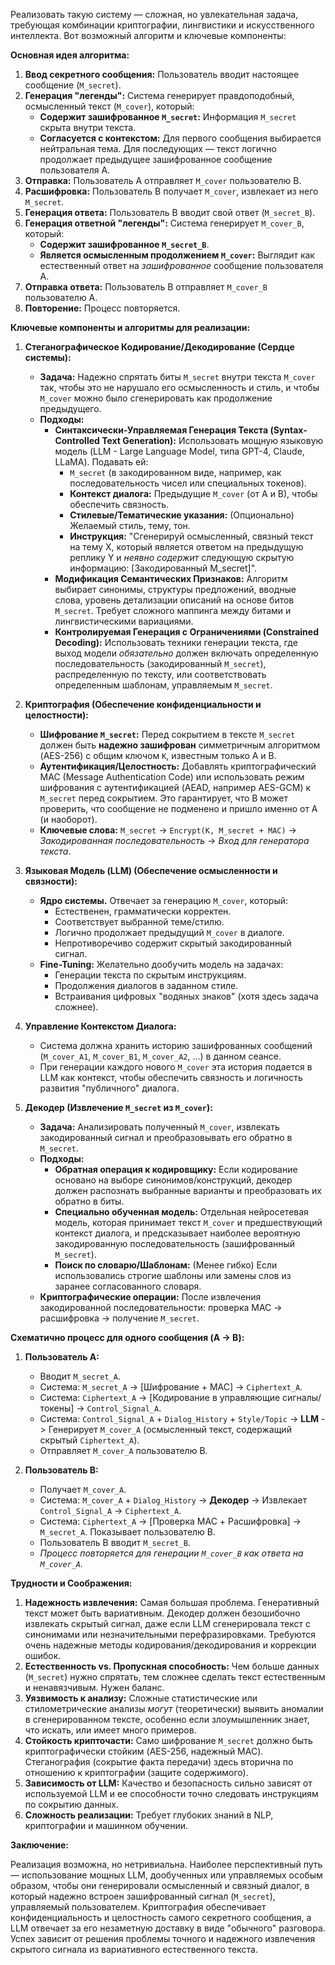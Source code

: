 Реализовать такую систему — сложная, но увлекательная задача, требующая комбинации криптографии, лингвистики и искусственного интеллекта. Вот возможный алгоритм и ключевые компоненты:

**Основная идея алгоритма:**

1.  **Ввод секретного сообщения:** Пользователь вводит настоящее сообщение (`M_secret`).
2.  **Генерация "легенды":** Система генерирует правдоподобный, осмысленный текст (`M_cover`), который:
    *   **Содержит зашифрованное `M_secret`:** Информация `M_secret` скрыта внутри текста.
    *   **Согласуется с контекстом:** Для первого сообщения выбирается нейтральная тема. Для последующих — текст логично продолжает предыдущее зашифрованное сообщение пользователя A.
3.  **Отправка:** Пользователь A отправляет `M_cover` пользователю B.
4.  **Расшифровка:** Пользователь B получает `M_cover`, извлекает из него `M_secret`.
5.  **Генерация ответа:** Пользователь B вводит свой ответ (`M_secret_B`).
6.  **Генерация ответной "легенды":** Система генерирует `M_cover_B`, который:
    *   **Содержит зашифрованное `M_secret_B`**.
    *   **Является осмысленным продолжением `M_cover`:** Выглядит как естественный ответ на *зашифрованное* сообщение пользователя A.
7.  **Отправка ответа:** Пользователь B отправляет `M_cover_B` пользователю A.
8.  **Повторение:** Процесс повторяется.

**Ключевые компоненты и алгоритмы для реализации:**

1.  **Стеганографическое Кодирование/Декодирование (Сердце системы):**
    *   **Задача:** Надежно спрятать биты `M_secret` внутри текста `M_cover` так, чтобы это не нарушало его осмысленность и стиль, и чтобы `M_cover` можно было сгенерировать как продолжение предыдущего.
    *   **Подходы:**
        *   **Синтаксически-Управляемая Генерация Текста (Syntax-Controlled Text Generation):** Использовать мощную языковую модель (LLM - Large Language Model, типа GPT-4, Claude, LLaMA). Подавать ей:
            *   `M_secret` (в закодированном виде, например, как последовательность чисел или специальных токенов).
            *   **Контекст диалога:** Предыдущие `M_cover` (от A и B), чтобы обеспечить связность.
            *   **Стилевые/Тематические указания:** (Опционально) Желаемый стиль, тему, тон.
            *   **Инструкция:** "Сгенерируй осмысленный, связный текст на тему X, который является ответом на предыдущую реплику Y и *неявно содержит* следующую скрытую информацию: [Закодированный M_secret]".
        *   **Модификация Семантических Признаков:** Алгоритм выбирает синонимы, структуры предложений, вводные слова, уровень детализации описаний на основе битов `M_secret`. Требует сложного маппинга между битами и лингвистическими вариациями.
        *   **Контролируемая Генерация с Ограничениями (Constrained Decoding):** Использовать техники генерации текста, где выход модели *обязательно* должен включать определенную последовательность (закодированный `M_secret`), распределенную по тексту, или соответствовать определенным шаблонам, управляемым `M_secret`.

2.  **Криптография (Обеспечение конфиденциальности и целостности):**
    *   **Шифрование `M_secret`:** Перед сокрытием в тексте `M_secret` должен быть **надежно зашифрован** симметричным алгоритмом (AES-256) с общим ключом `K`, известным только A и B.
    *   **Аутентификация/Целостность:** Добавлять криптографический MAC (Message Authentication Code) или использовать режим шифрования с аутентификацией (AEAD, например AES-GCM) к `M_secret` перед сокрытием. Это гарантирует, что B может проверить, что сообщение не подменено и пришло именно от A (и наоборот).
    *   **Ключевые слова:** `M_secret` -> `Encrypt(K, M_secret + MAC)` -> *Закодированная последовательность* -> *Вход для генератора текста*.

3.  **Языковая Модель (LLM) (Обеспечение осмысленности и связности):**
    *   **Ядро системы.** Отвечает за генерацию `M_cover`, который:
        *   Естественен, грамматически корректен.
        *   Соответствует выбранной теме/стилю.
        *   Логично продолжает предыдущий `M_cover` в диалоге.
        *   Непротиворечиво содержит скрытый закодированный сигнал.
    *   **Fine-Tuning:** Желательно дообучить модель на задачах:
        *   Генерации текста по скрытым инструкциям.
        *   Продолжения диалогов в заданном стиле.
        *   Встраивания цифровых "водяных знаков" (хотя здесь задача сложнее).

4.  **Управление Контекстом Диалога:**
    *   Система должна хранить историю зашифрованных сообщений (`M_cover_A1`, `M_cover_B1`, `M_cover_A2`, ...) в данном сеансе.
    *   При генерации каждого нового `M_cover` эта история подается в LLM как контекст, чтобы обеспечить связность и логичность развития "публичного" диалога.

5.  **Декодер (Извлечение `M_secret` из `M_cover`):**
    *   **Задача:** Анализировать полученный `M_cover`, извлекать закодированный сигнал и преобразовывать его обратно в `M_secret`.
    *   **Подходы:**
        *   **Обратная операция к кодировщику:** Если кодирование основано на выборе синонимов/конструкций, декодер должен распознать выбранные варианты и преобразовать их обратно в биты.
        *   **Специально обученная модель:** Отдельная нейросетевая модель, которая принимает текст `M_cover` и предшествующий контекст диалога, и предсказывает наиболее вероятную закодированную последовательность (зашифрованный `M_secret`).
        *   **Поиск по словарю/Шаблонам:** (Менее гибко) Если использовались строгие шаблоны или замены слов из заранее согласованного словаря.
    *   **Криптографические операции:** После извлечения закодированной последовательности: проверка MAC -> расшифровка -> получение `M_secret`.

**Схематично процесс для одного сообщения (A -> B):**

1.  **Пользователь A:**
    *   Вводит `M_secret_A`.
    *   Система: `M_secret_A` -> [Шифрование + MAC] -> `Ciphertext_A`.
    *   Система: `Ciphertext_A` -> [Кодирование в управляющие сигналы/токены] -> `Control_Signal_A`.
    *   Система: `Control_Signal_A` + `Dialog_History` + `Style/Topic` -> **LLM** -> Генерирует `M_cover_A` (осмысленный текст, содержащий скрытый `Ciphertext_A`).
    *   Отправляет `M_cover_A` пользователю B.

2.  **Пользователь B:**
    *   Получает `M_cover_A`.
    *   Система: `M_cover_A` + `Dialog_History` -> **Декодер** -> Извлекает `Control_Signal_A` -> `Ciphertext_A`.
    *   Система: `Ciphertext_A` -> [Проверка MAC + Расшифровка] -> `M_secret_A`. Показывает пользователю B.
    *   Пользователь B вводит `M_secret_B`.
    *   *Процесс повторяется для генерации `M_cover_B` как ответа на `M_cover_A`.*

**Трудности и Соображения:**

1.  **Надежность извлечения:** Самая большая проблема. Генеративный текст может быть вариативным. Декодер должен безошибочно извлекать скрытый сигнал, даже если LLM сгенерировала текст с синонимами или незначительными перефразировками. Требуются очень надежные методы кодирования/декодирования и коррекции ошибок.
2.  **Естественность vs. Пропускная способность:** Чем больше данных (`M_secret`) нужно спрятать, тем сложнее сделать текст естественным и ненавязчивым. Нужен баланс.
3.  **Уязвимость к анализу:** Сложные статистические или стилометрические анализы *могут* (теоретически) выявить аномалии в сгенерированном тексте, особенно если злоумышленник знает, что искать, или имеет много примеров.
4.  **Стойкость крипточасти:** Само шифрование `M_secret` должно быть криптографически стойким (AES-256, надежный MAC). Стеганография (сокрытие факта передачи) здесь вторична по отношению к криптографии (защите содержимого).
5.  **Зависимость от LLM:** Качество и безопасность сильно зависят от используемой LLM и ее способности точно следовать инструкциям по сокрытию данных.
6.  **Сложность реализации:** Требует глубоких знаний в NLP, криптографии и машинном обучении.

**Заключение:**

Реализация возможна, но нетривиальна. Наиболее перспективный путь — использование мощных LLM, дообученных или управляемых особым образом, чтобы они генерировали осмысленный и связный диалог, в который надежно встроен зашифрованный сигнал (`M_secret`), управляемый пользователем. Криптография обеспечивает конфиденциальность и целостность самого секретного сообщения, а LLM отвечает за его незаметную доставку в виде "обычного" разговора. Успех зависит от решения проблемы точного и надежного извлечения скрытого сигнала из вариативного естественного текста.